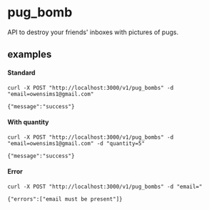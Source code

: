 # pug_bomb
API to destroy your friends' inboxes with pictures of pugs.

## examples

#### Standard
```
curl -X POST "http://localhost:3000/v1/pug_bombs" -d "email=owensims1@gmail.com"

{"message":"success"}
```

#### With quantity
```
curl -X POST "http://localhost:3000/v1/pug_bombs" -d "email=owensims1@gmail.com" -d "quantity=5"

{"message":"success"}
```

#### Error
```
curl -X POST "http://localhost:3000/v1/pug_bombs" -d "email="

{"errors":["email must be present"]}
```
